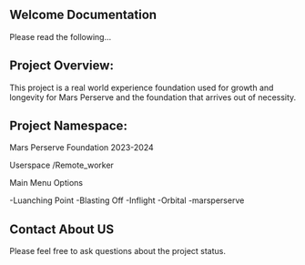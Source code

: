 ## Welcome Documentation
Please read the following...

## Project Overview:
This project is a real world experience foundation used for growth and longevity for Mars Perserve and the foundation that arrives out of necessity.

## Project Namespace:
Mars Perserve Foundation 2023-2024

Userspace /Remote_worker

Main Menu Options

-Luanching Point
-Blasting Off
-Inflight
-Orbital
-marsperserve

## Contact About US
Please feel free to ask questions about the project status.
